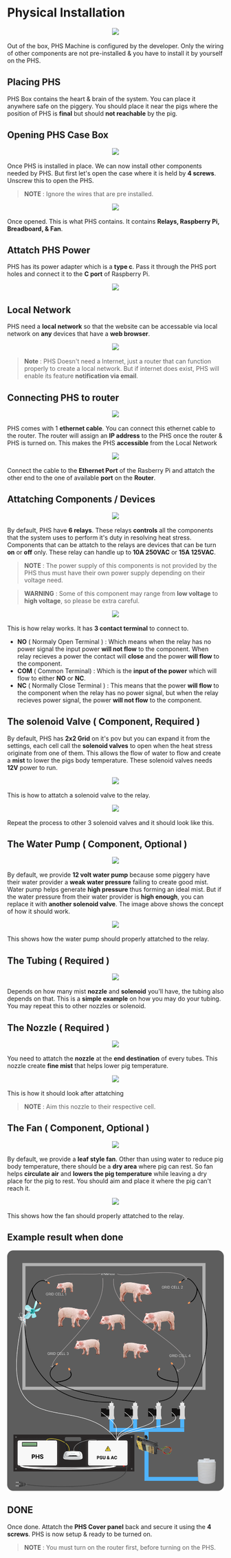 # Physical Installation

<center>
    <img src="https://senpai-coders.github.io/CAPSTONE-PHS-Machine/_media/phs_install.png">
</center>

Out of the box, PHS Machine is configured by the developer. Only the wiring of other components are not pre-installed & you have to install it by yourself on the PHS.

## Placing PHS

PHS Box contains the heart & brain of the system. You can place it anywhere safe on the piggery. You should place it near the pigs where the position of PHS is **final** but should **not reachable** by the pig.

## Opening PHS Case Box

<center>
    <img src="https://senpai-coders.github.io/CAPSTONE-PHS-Machine/_media/scrw.png">
</center>

Once PHS is installed in place. We can now install other components needed by PHS. But first let's open the case where it is held by **4 screws**. Unscrew this to open the PHS.

> **NOTE** : Ignore the wires that are pre installed.

<center>
    <img src="https://senpai-coders.github.io/CAPSTONE-PHS-Machine/_media/phs_box_open.png">
</center>

Once opened. This is what PHS contains. It contains **Relays, Raspberry Pi, Breadboard, & Fan**.

## Attatch PHS Power 

PHS has its power adapter which is a **type c**. Pass it through the PHS port holes and connect it to the **C port** of Raspberry Pi.

<center>
    <img src="https://senpai-coders.github.io/CAPSTONE-PHS-Machine/_media/phs_power.png">
</center>

## Local Network 

PHS need a **local network** so that the website can be accessable via local network on **any** devices that have a **web browser**. 

<center>
    <img src="https://senpai-coders.github.io/CAPSTONE-PHS-Machine/_media/network_topo.png">
</center>

> **Note** : PHS Doesn't need a Internet, just a router that can function properly to create a local network. But if internet does exist, PHS will enable its feature **notification via email**.

## Connecting PHS to router

<center>
    <img src="https://senpai-coders.github.io/CAPSTONE-PHS-Machine/_media/catcable.png">
</center>

PHS comes with 1 **ethernet cable**. You can connect this ethernet cable to the router. The router will assign an **IP address** to the PHS once the router & PHS is turned on. This makes the PHS **accessible** from the Local Network

<center>
    <img src="https://senpai-coders.github.io/CAPSTONE-PHS-Machine/_media/phs_ether.png">
</center>

Connect the cable to the **Ethernet Port** of the Rasberry Pi and attatch the other end to the one of available **port** on the **Router**.


## Attatching Components / Devices 

<center>
    <img src="https://senpai-coders.github.io/CAPSTONE-PHS-Machine/_media/phs_relays.png">
</center>

By default, PHS have **6 relays**. These relays **controls** all the components that the system uses to perform it's duty in resolving heat stress. Components that can be attatch to the relays are devices that can be turn **on** or **off** only. These relay can handle up to **10A 250VAC** or **15A 125VAC**.


> **NOTE** : The power supply of this components is not provided by the PHS thus must have their own power supply depending on their voltage need.

> **WARNING** : Some of this component may range from **low voltage** to **high voltage**, so please be extra careful.

<center>
    <img src="https://senpai-coders.github.io/CAPSTONE-PHS-Machine/_media/phs_relay_diag.png">
</center>

This is how relay works. It has **3 contact terminal** to connect to.

- **NO** ( Normaly Open Terminal ) : Which means when the relay has no power signal the input power **will not flow** to the component. When relay recieves a power the contact will **close** and the power **will flow** to the component.
- **COM** ( Common Terminal) : Which is the **input of the power** which will flow to either **NO** or **NC**.
- **NC** ( Normally Close Terminal ) : This means that the power **will flow** to the component when the relay has no power signal, but when the relay recieves power signal, the power **will not flow** to the component.

## The solenoid Valve ( Component, Required )

By default, PHS has **2x2 Grid** on it's pov but you can expand it from the settings, each cell call the **solenoid valves** to open when the heat stress originate from one of them. This allows the flow of water to flow and create a **mist** to lower the pigs body temperature. These solenoid valves needs **12V** power to run.

<center>
    <img src="https://senpai-coders.github.io/CAPSTONE-PHS-Machine/_media/phs_solenoid_attatchment.png">
</center>

This is how to attatch a solenoid valve to the relay.

<center>
    <img src="https://senpai-coders.github.io/CAPSTONE-PHS-Machine/_media/phs_solenoids.png">
</center>

Repeat the process to other 3 solenoid valves and it should look like this.

## The Water Pump ( Component, Optional )

<center>
    <img src="https://senpai-coders.github.io/CAPSTONE-PHS-Machine/_media/phs_pump.png">
</center>

By default, we provide  **12 volt water pump** because some piggery have their water provider a **weak water pressure** failing to create good mist. Water pump helps generate **high pressure** thus forming an ideal mist. But if the water pressure from their water provider is **high enough**, you can replace it with **another solenoid valve**. The image above shows the concept of how it should work.

<center>
    <img src="https://senpai-coders.github.io/CAPSTONE-PHS-Machine/_media/phs_relay_pump.png">
</center>

This shows how the water pump should properly attatched to the relay.

## The Tubing ( Required )

<center>
    <img src="https://senpai-coders.github.io/CAPSTONE-PHS-Machine/_media/phs_tubing.png">
</center>

Depends on how many mist **nozzle** and **solenoid** you'll have, the tubing also depends on that. This is a **simple example** on how you may do your tubing. You may repeat this to other nozzles or solenoid.

## The Nozzle ( Required )

<center>
    <img src="https://senpai-coders.github.io/CAPSTONE-PHS-Machine/_media/phs_nozzle.png">
</center>

You need to attatch the **nozzle** at the **end destination** of every tubes. This nozzle create **fine mist** that helps lower pig temperature.

<center>
    <img src="https://senpai-coders.github.io/CAPSTONE-PHS-Machine/_media/phs_tubing_nozzle.png">
</center>

This is how it should look after attatching

> **NOTE** : Aim this nozzle to their respective cell.

## The Fan ( Component, Optional )

<center>
    <img src="https://senpai-coders.github.io/CAPSTONE-PHS-Machine/_media/phs_fan.png">
</center>

By default, we provide a **leaf style fan**. Other than using water to reduce pig body temperature, there should be a **dry area** where pig can rest. So fan helps **circulate air** and **lowers the pig temperature** while leaving a dry place for the pig to rest. You should aim and place it where the pig can't reach it.


<center>
    <img src="https://senpai-coders.github.io/CAPSTONE-PHS-Machine/_media/phs_relay_fan.png">
</center>

This shows how the fan should properly attatched to the relay.

## Example result when done

<center>
    <img src="/docs/_media/final_phs.png">
</center>

## DONE

Once done. Attatch the **PHS Cover panel** back and secure it using the **4 screws**. PHS is now setup & ready to be turned on.

> **NOTE** : You must turn on the router first, before turning on the PHS.
